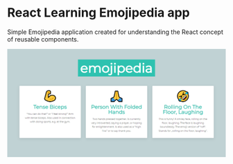# React Learning Emojipedia app
Simple Emojipedia application created for understanding the React concept of reusable components.

<img src="readme_images/main.png" width="1280">
